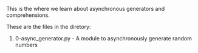 This is the where we learn about asynchronous generators and comprehensions.

These are the files in the diretory:

1) 0-async_generator.py - A module to asynchronously generate random numbers